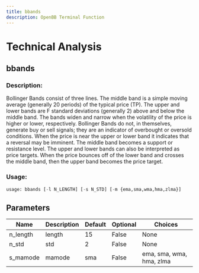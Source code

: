 ```yaml
---
title: bbands
description: OpenBB Terminal Function
---
```


# Technical Analysis

## bbands

### Description: 

Bollinger Bands consist of three lines. The middle band is a simple moving average (generally 20 periods) of the typical price (TP). The upper and lower bands are F standard deviations (generally 2) above and below the middle band. The bands widen and narrow when the volatility of the price is higher or lower, respectively. Bollinger Bands do not, in themselves, generate buy or sell signals; they are an indicator of overbought or oversold conditions. When the price is near the upper or lower band it indicates that a reversal may be imminent. The middle band becomes a support or resistance level. The upper and lower bands can also be interpreted as price targets. When the price bounces off of the lower band and crosses the middle band, then the upper band becomes the price target.

### Usage: 
```python
usage: bbands [-l N_LENGTH] [-s N_STD] [-m {ema,sma,wma,hma,zlma}]
```

## Parameters

| Name | Description | Default | Optional | Choices |
| ---- | ----------- | ------- | -------- | ------- |
| n_length | length | 15 | False | None |
| n_std | std | 2 | False | None |
| s_mamode | mamode | sma | False | ema, sma, wma, hma, zlma |


